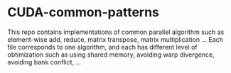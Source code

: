 # CUDA-common-patterns
This repo contains implementations of common parallel algorithm such as element-wise add, reduce, matrix transpose, matrix multiplication ... Each file corresponds to one algorithm, and each has different level of obtimization such as using shared memory, avoiding warp divergence, avoiding bank conflict, ...
